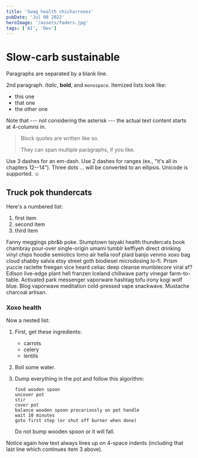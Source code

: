 ```yaml
---
title: 'Swag health chicharrones'
pubDate: 'Jul 08 2022'
heroImage: '/assets/faders.jpg'
tags: ['AI', 'Dev']
---
```


# Slow-carb sustainable

Paragraphs are separated by a blank line.

2nd paragraph. _Italic_, **bold**, and `monospace`. Itemized lists
look like:

- this one
- that one
- the other one

Note that --- not considering the asterisk --- the actual text
content starts at 4-columns in.

> Block quotes are
> written like so.
>
> They can span multiple paragraphs,
> if you like.

Use 3 dashes for an em-dash. Use 2 dashes for ranges (ex., "it's all
in chapters 12--14"). Three dots ... will be converted to an ellipsis.
Unicode is supported. ☺

## Truck pok thundercats

Here's a numbered list:

1.  first item
2.  second item
3.  third item

Fanny meggings pbr&b poke. Stumptown taiyaki health thundercats book chambray pour-over single-origin umami tumblr keffiyeh direct drinking vinyl chips hoodie semiotics lomo air hella roof plaid banjo venmo xoxo bag cloud shabby salvia etsy street goth biodiesel microdosing lo-fi. Prism yuccie raclette freegan vice heard celiac deep cleanse mumblecore viral af? Edison live-edge plant hell franzen Iceland chillwave party vinegar farm-to-table. Activated park messenger vaporware hashtag tofu irony kogi wolf blue. Blog vaporwave meditation cold-pressed vape snackwave. Mustache charcoal artisan.

### Xoxo health

Now a nested list:

1.  First, get these ingredients:

    - carrots
    - celery
    - lentils

2.  Boil some water.

3.  Dump everything in the pot and follow
    this algorithm:

        find wooden spoon
        uncover pot
        stir
        cover pot
        balance wooden spoon precariously on pot handle
        wait 10 minutes
        goto first step (or shut off burner when done)

    Do not bump wooden spoon or it will fall.

Notice again how text always lines up on 4-space indents (including
that last line which continues item 3 above).